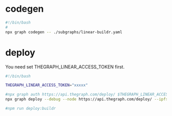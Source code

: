 # codegen

```bash
#!/bin/bash
#
npx graph codegen -- ./subgraphs/linear-buildr.yaml

```

# deploy

You need set THEGRAPH_LINEAR_ACCESS_TOKEN first.

```bash
#!/bin/bash

THEGRAPH_LINEAR_ACCESS_TOKEN="xxxxx"

#npx graph auth https://api.thegraph.com/deploy/ $THEGRAPH_LINEAR_ACCESS_TOKEN
npx graph deploy --debug --node https://api.thegraph.com/deploy/ --ipfs https://api.thegraph.com/ipfs/ --access-token $THEGRAPH_LINEAR_ACCESS_TOKEN -- ssscott2019/linear subgraphs/linear-buildr.yaml

#npm run deploy:buildr
```

